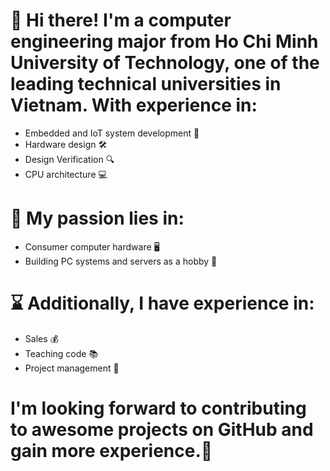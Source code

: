 # 🤖 Hi there! I'm a computer engineering major from Ho Chi Minh University of Technology, one of the leading technical universities in Vietnam. With experience in:

* Embedded and IoT system development 🔌
* Hardware design 🛠️
* Design Verification 🔍
* CPU architecture 💻

# 📡 My passion lies in:

* Consumer computer hardware 🖥️
* Building PC systems and servers as a hobby 🔧

# ⌛️ Additionally, I have experience in:

* Sales 💰
* Teaching code 📚
* Project management 📅

# I'm looking forward to contributing to awesome projects on GitHub and gain more experience.🚀
